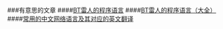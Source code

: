 ###有意思的文章
####[BT雷人的程序语言](http://coolshell.cn/articles/1142.html)
####[BT雷人的程序语言（大全）](http://coolshell.cn/articles/4458.html)
####[常用的中文网络语言及其对应的英文翻译](http://www.geekfan.net/10871/)

